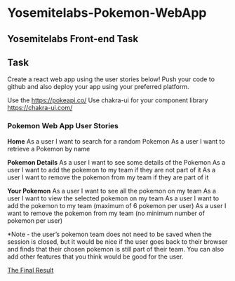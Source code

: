 # Yosemitelabs-Pokemon-WebApp

## Yosemitelabs Front-end Task

## Task

Create a react web app using the user stories below!
Push your code to github and also deploy your app using your preferred platform.

Use the <https://pokeapi.co/>
Use chakra-ui for your component library <https://chakra-ui.com/>

### Pokemon Web App User Stories

**Home**
As a user I want to search for a random Pokemon
As a user I want to retrieve a Pokemon by name

**Pokemon Details**
As a user I want to see some details of the Pokemon
As a user I want to add the pokemon to my team if they are not part of it
As a user I want to remove the pokemon from my team if they are part of it

**Your Pokemon**
As a user I want to see all the pokemon on my team
As a user I want to view the selected pokemon on my team
As a user I want to add the pokemon to my team (maximum of 6 pokemon per user)
As a user I want to remove the pokemon from my team (no minimum number of pokemon per user)

\*Note - the user’s pokemon team does not need to be saved when the session is closed, but it would be nice if the user goes back to their browser and finds that their chosen pokemon is still part of their team. You can also add other features that you think would be good for the user.

[The Final Result](https://yosemitelabs-frontend-test.vercel.app/)
